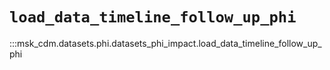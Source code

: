 # `load_data_timeline_follow_up_phi`

:::msk_cdm.datasets.phi.datasets_phi_impact.load_data_timeline_follow_up_phi

